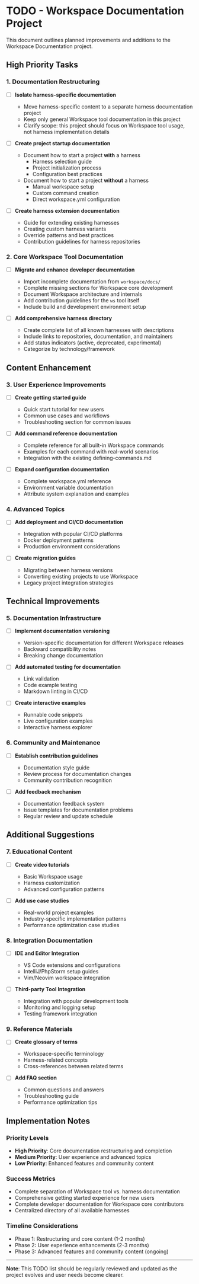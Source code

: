 # TODO - Workspace Documentation Project

This document outlines planned improvements and additions to the Workspace
Documentation project.

## High Priority Tasks

### 1. Documentation Restructuring

- [ ] **Isolate harness-specific documentation**
  - Move harness-specific content to a separate harness documentation project
  - Keep only general Workspace tool documentation in this project
  - Clarify scope: this project should focus on Workspace tool usage, not
    harness implementation details

- [ ] **Create project startup documentation**
  - Document how to start a project **with** a harness
    - Harness selection guide
    - Project initialization process
    - Configuration best practices
  - Document how to start a project **without** a harness
    - Manual workspace setup
    - Custom command creation
    - Direct workspace.yml configuration

- [ ] **Create harness extension documentation**
  - Guide for extending existing harnesses
  - Creating custom harness variants
  - Override patterns and best practices
  - Contribution guidelines for harness repositories

### 2. Core Workspace Tool Documentation

- [ ] **Migrate and enhance developer documentation**
  - Import incomplete documentation from `workspace/docs/`
  - Complete missing sections for Workspace core development
  - Document Workspace architecture and internals
  - Add contribution guidelines for the `ws` tool itself
  - Include build and development environment setup

- [ ] **Add comprehensive harness directory**
  - Create complete list of all known harnesses with descriptions
  - Include links to repositories, documentation, and maintainers
  - Add status indicators (active, deprecated, experimental)
  - Categorize by technology/framework

## Content Enhancement

### 3. User Experience Improvements

- [ ] **Create getting started guide**
  - Quick start tutorial for new users
  - Common use cases and workflows
  - Troubleshooting section for common issues

- [ ] **Add command reference documentation**
  - Complete reference for all built-in Workspace commands
  - Examples for each command with real-world scenarios
  - Integration with the existing defining-commands.md

- [ ] **Expand configuration documentation**
  - Complete workspace.yml reference
  - Environment variable documentation
  - Attribute system explanation and examples

### 4. Advanced Topics

- [ ] **Add deployment and CI/CD documentation**
  - Integration with popular CI/CD platforms
  - Docker deployment patterns
  - Production environment considerations

- [ ] **Create migration guides**
  - Migrating between harness versions
  - Converting existing projects to use Workspace
  - Legacy project integration strategies

## Technical Improvements

### 5. Documentation Infrastructure

- [ ] **Implement documentation versioning**
  - Version-specific documentation for different Workspace releases
  - Backward compatibility notes
  - Breaking change documentation

- [ ] **Add automated testing for documentation**
  - Link validation
  - Code example testing
  - Markdown linting in CI/CD

- [ ] **Create interactive examples**
  - Runnable code snippets
  - Live configuration examples
  - Interactive harness explorer

### 6. Community and Maintenance

- [ ] **Establish contribution guidelines**
  - Documentation style guide
  - Review process for documentation changes
  - Community contribution recognition

- [ ] **Add feedback mechanism**
  - Documentation feedback system
  - Issue templates for documentation problems
  - Regular review and update schedule

## Additional Suggestions

### 7. Educational Content

- [ ] **Create video tutorials**
  - Basic Workspace usage
  - Harness customization
  - Advanced configuration patterns

- [ ] **Add use case studies**
  - Real-world project examples
  - Industry-specific implementation patterns
  - Performance optimization case studies

### 8. Integration Documentation

- [ ] **IDE and Editor Integration**
  - VS Code extensions and configurations
  - IntelliJ/PhpStorm setup guides
  - Vim/Neovim workspace integration

- [ ] **Third-party Tool Integration**
  - Integration with popular development tools
  - Monitoring and logging setup
  - Testing framework integration

### 9. Reference Materials

- [ ] **Create glossary of terms**
  - Workspace-specific terminology
  - Harness-related concepts
  - Cross-references between related terms

- [ ] **Add FAQ section**
  - Common questions and answers
  - Troubleshooting guide
  - Performance optimization tips

## Implementation Notes

### Priority Levels

- **High Priority**: Core documentation restructuring and completion
- **Medium Priority**: User experience and advanced topics
- **Low Priority**: Enhanced features and community content

### Success Metrics

- Complete separation of Workspace tool vs. harness documentation
- Comprehensive getting started experience for new users
- Complete developer documentation for Workspace core contributors
- Centralized directory of all available harnesses

### Timeline Considerations

- Phase 1: Restructuring and core content (1-2 months)
- Phase 2: User experience enhancements (2-3 months)
- Phase 3: Advanced features and community content (ongoing)

---

**Note**: This TODO list should be regularly reviewed and updated as the
project evolves and user needs become clearer.
